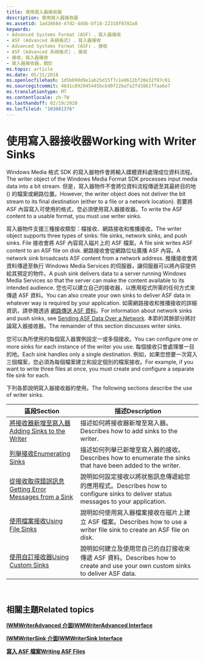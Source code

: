 ```yaml
---
title: 使用寫入器接收器
description: 使用寫入器接收器
ms.assetid: 1ad28684-47d2-4ddb-bf18-22310f0392a0
keywords:
- Advanced Systems Format (ASF) 、寫入器接收
- ASF (Advanced 系統格式) 、寫入器接收
- Advanced Systems Format (ASF) 、接收
- ASF (Advanced 系統格式) 、接收
- 接收，寫入器接收
- 寫入器接收器，關於
ms.topic: article
ms.date: 05/31/2018
ms.openlocfilehash: 1d5b690d9e1ab25d15f7c1e8612bf20e32f87c81
ms.sourcegitcommit: 48d1c892045445bcbd0f22bafa2fd3861ffaa6e7
ms.translationtype: MT
ms.contentlocale: zh-TW
ms.lasthandoff: 02/19/2020
ms.locfileid: "103681376"
---
```

# <a name="working-with-writer-sinks"></a><span data-ttu-id="656c6-109">使用寫入器接收器</span><span class="sxs-lookup"><span data-stu-id="656c6-109">Working with Writer Sinks</span></span>

<span data-ttu-id="656c6-110">Windows Media 格式 SDK 的寫入器物件會將輸入媒體資料處理成位資料流程。</span><span class="sxs-lookup"><span data-stu-id="656c6-110">The writer object of the Windows Media Format SDK processes input media data into a bit stream.</span></span> <span data-ttu-id="656c6-111">但是，寫入器物件不會將位資料流程傳遞至其最終目的地 () 的檔案或網路位置。</span><span class="sxs-lookup"><span data-stu-id="656c6-111">However, the writer object does not deliver the bit stream to its final destination (either to a file or a network location).</span></span> <span data-ttu-id="656c6-112">若要將 ASF 內容寫入可使用的格式，您必須使用寫入器接收器。</span><span class="sxs-lookup"><span data-stu-id="656c6-112">To write the ASF content to a usable format, you must use writer sinks.</span></span>

<span data-ttu-id="656c6-113">寫入器物件支援三種接收類型：檔接收、網路接收和推播接收。</span><span class="sxs-lookup"><span data-stu-id="656c6-113">The writer object supports three types of sinks: file sinks, network sinks, and push sinks.</span></span> <span data-ttu-id="656c6-114">File 接收會將 ASF 內容寫入磁片上的 ASF 檔案。</span><span class="sxs-lookup"><span data-stu-id="656c6-114">A file sink writes ASF content to an ASF file on disk.</span></span> <span data-ttu-id="656c6-115">網路接收會從網路位址廣播 ASF 內容。</span><span class="sxs-lookup"><span data-stu-id="656c6-115">A network sink broadcasts ASF content from a network address.</span></span> <span data-ttu-id="656c6-116">推播接收會將資料傳遞至執行 Windows Media Services 的伺服器，讓伺服器可以將內容提供給其預定的物件。</span><span class="sxs-lookup"><span data-stu-id="656c6-116">A push sink delivers data to a server running Windows Media Services so that the server can make the content available to its intended audience.</span></span> <span data-ttu-id="656c6-117">您也可以建立自己的接收器，以應用程式所需的任何方式來傳遞 ASF 資料。</span><span class="sxs-lookup"><span data-stu-id="656c6-117">You can also create your own sinks to deliver ASF data in whatever way is required by your application.</span></span> <span data-ttu-id="656c6-118">如需網路接收和推播接收的詳細資訊，請參閱透過 [網路傳送 ASF 資料](sending-asf-data-over-a-network.md)。</span><span class="sxs-lookup"><span data-stu-id="656c6-118">For information about network sinks and push sinks, see [Sending ASF Data Over a Network](sending-asf-data-over-a-network.md).</span></span> <span data-ttu-id="656c6-119">本節的其餘部分將討論寫入器接收器。</span><span class="sxs-lookup"><span data-stu-id="656c6-119">The remainder of this section discusses writer sinks.</span></span>

<span data-ttu-id="656c6-120">您可以為所使用的每個寫入器實例設定一或多個接收。</span><span class="sxs-lookup"><span data-stu-id="656c6-120">You can configure one or more sinks for each instance of the writer you use.</span></span> <span data-ttu-id="656c6-121">每個接收只會處理單一目的地。</span><span class="sxs-lookup"><span data-stu-id="656c6-121">Each sink handles only a single destination.</span></span> <span data-ttu-id="656c6-122">例如，如果您想要一次寫入三個檔案，您必須為每個檔案建立和設定個別的檔案接收。</span><span class="sxs-lookup"><span data-stu-id="656c6-122">For example, if you want to write three files at once, you must create and configure a separate file sink for each.</span></span>

<span data-ttu-id="656c6-123">下列各節說明寫入器接收器的使用。</span><span class="sxs-lookup"><span data-stu-id="656c6-123">The following sections describe the use of writer sinks.</span></span>



| <span data-ttu-id="656c6-124">區段</span><span class="sxs-lookup"><span data-stu-id="656c6-124">Section</span></span>                                                                      | <span data-ttu-id="656c6-125">描述</span><span class="sxs-lookup"><span data-stu-id="656c6-125">Description</span></span>                                                                      |
|------------------------------------------------------------------------------|----------------------------------------------------------------------------------|
| [<span data-ttu-id="656c6-126">將接收器新增至寫入器</span><span class="sxs-lookup"><span data-stu-id="656c6-126">Adding Sinks to the Writer</span></span>](adding-sinks-to-the-writer.md)                 | <span data-ttu-id="656c6-127">描述如何將接收器新增至寫入器。</span><span class="sxs-lookup"><span data-stu-id="656c6-127">Describes how to add sinks to the writer.</span></span>                                        |
| [<span data-ttu-id="656c6-128">列舉接收</span><span class="sxs-lookup"><span data-stu-id="656c6-128">Enumerating Sinks</span></span>](enumerating-sinks.md)                                   | <span data-ttu-id="656c6-129">描述如何列舉已新增至寫入器的接收。</span><span class="sxs-lookup"><span data-stu-id="656c6-129">Describes how to enumerate the sinks that have been added to the writer.</span></span>         |
| [<span data-ttu-id="656c6-130">從接收取得錯誤訊息</span><span class="sxs-lookup"><span data-stu-id="656c6-130">Getting Error Messages from a Sink</span></span>](getting-error-messages-from-a-sink.md) | <span data-ttu-id="656c6-131">說明如何設定接收以將狀態訊息傳遞給您的應用程式。</span><span class="sxs-lookup"><span data-stu-id="656c6-131">Describes how to configure sinks to deliver status messages to your application.</span></span> |
| [<span data-ttu-id="656c6-132">使用檔案接收</span><span class="sxs-lookup"><span data-stu-id="656c6-132">Using File Sinks</span></span>](using-file-sinks.md)                                     | <span data-ttu-id="656c6-133">說明如何使用寫入器檔案接收在磁片上建立 ASF 檔案。</span><span class="sxs-lookup"><span data-stu-id="656c6-133">Describes how to use a writer file sink to create an ASF file on disk.</span></span>           |
| [<span data-ttu-id="656c6-134">使用自訂接收器</span><span class="sxs-lookup"><span data-stu-id="656c6-134">Using Custom Sinks</span></span>](using-custom-sinks.md)                                 | <span data-ttu-id="656c6-135">說明如何建立及使用您自己的自訂接收來傳遞 ASF 資料。</span><span class="sxs-lookup"><span data-stu-id="656c6-135">Describes how to create and use your own custom sinks to deliver ASF data.</span></span>       |



 

## <a name="related-topics"></a><span data-ttu-id="656c6-136">相關主題</span><span class="sxs-lookup"><span data-stu-id="656c6-136">Related topics</span></span>

<dl> <dt>

[<span data-ttu-id="656c6-137">**IWMWriterAdvanced 介面**</span><span class="sxs-lookup"><span data-stu-id="656c6-137">**IWMWriterAdvanced Interface**</span></span>](/previous-versions/windows/desktop/api/wmsdkidl/nn-wmsdkidl-iwmwriteradvanced)
</dt> <dt>

[<span data-ttu-id="656c6-138">**IWMWriterSink 介面**</span><span class="sxs-lookup"><span data-stu-id="656c6-138">**IWMWriterSink Interface**</span></span>](/previous-versions/windows/desktop/api/wmsdkidl/nn-wmsdkidl-iwmwritersink)
</dt> <dt>

[<span data-ttu-id="656c6-139">**寫入 ASF 檔案**</span><span class="sxs-lookup"><span data-stu-id="656c6-139">**Writing ASF Files**</span></span>](writing-asf-files.md)
</dt> </dl>

 

 




